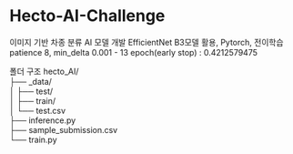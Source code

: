 # Hecto-AI-Challenge
이미지 기반 차종 분류 AI 모델 개발
EfficientNet B3모델 활용, Pytorch, 전이학습
patience 8, min_delta 0.001 - 13 epoch(early stop) :  0.4212579475 

폴더 구조
hecto_AI/   
├── _data/  
│   ├── test/  
│   ├── train/  
│   └── test.csv    
├── inference.py  
├── sample_submission.csv  
└── train.py
